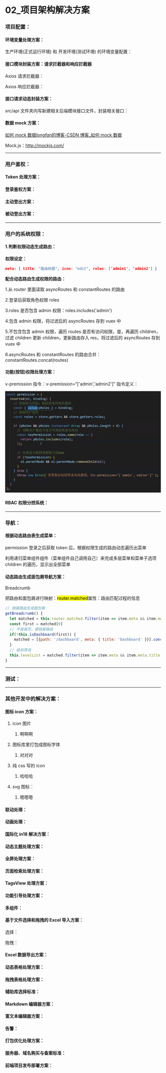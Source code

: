 # 02\_项目架构解决方案

### 项目配置：

#### 环境变量处理方案：

生产环境(正式运行环境) 和 开发环境(测试环境) 的环境变量配置：

#### 接口模块封装方案：请求拦截器和响应拦截器

Axios 请求拦截器：

Axios 响应拦截器：

#### 接口请求动态封装方案：

src/api 文件夹内写新建相关后端模块接口文件，封装相关接口：

#### 数据 mock 方案：

[如何 mock 数据*longfan*的博客-CSDN 博客\_如何 mock 数据](https://blog.csdn.net/longfan_/article/details/125808212)

Mock.js：http://mockjs.com/

---

### 用户鉴权：

#### Token 处理方案：

#### 登录鉴权方案：

#### 主动登出方案：

#### 被动登出方案：

---

### 用户的系统权限：

#### 1.判断权限动态生成路由：

**权限设定：**

```json
meta: { title: "路由标题", icon: "edit", roles: ['admin1', 'admin2'] }
```

**配合动态路由生成权限的路由：**

1.从 router 里面读取 asyncRoutes 和 constantRoutes 的路由

2.登录后获取角色权限 roles

3.roles 是否包含 admin 权限：roles.includes('admin')

4.包含 admin 权限，将过滤后的 asyncRoutes 存到 vuex 中

5.不包含包含 admin 权限，遍历 routes 是否有访问权限，是，再遍历 children，过滤 children 更新 children，更新路由存入 res，将过滤后的 asyncRoutes 存到 vuex 中

6.asyncRoutes 和 constantRoutes 的路由合并：constantRoutes.concat(routes)

#### 功能(按钮)权限处理方案：

v-premission 指令：v-premission=“['admin','admin2']”
指令定义：

![v-premission指令.jpg](.\img\v-premission指令.jpg)

#### RBAC 权限分控系统：

---

### 导航：

#### 根据动态路由表生成菜单：

permission 登录之后获取 token 后，根据权限生成的路由动态遍历出菜单

利用递归菜单组件组件（菜单组件自己调用自己）来完成多层菜单和菜单子选项 children 的遍历，显示出全部菜单

#### 动态路由生成面包屑导航方案：

Breadcrumb

把路由和面包屑进行映射：<mark>router.matched</mark>属性：路由匹配过程的信息

```js
// 根据路由生成面包屑
getBreadcrumb() {
  let matched = this.router.matched.filter(item => item.meta && item.meta.title)
  const first = matched[0]
  // 不是首页，便链接路由
  if(!this.isDashboard(first)) {
    matched = [{path: '/dashboard', meta: { title: 'Dashboard' }}].concat(matched)
  }
  // 级别筛选
  this.levelList = matched.filter(item => item.meta && item.meta.title && item.meta.breadcrumb !== false)
}
```

---

### 测试：

---

### 其他开发中的解决方案：

#### 图标 icon 方案：

1. icon 图片

   1. 啊啊啊

2. 图标库里打包成图标字体

   1. 对对对

3. 纯 css 写的 icon

   1. 哈哈哈

4. svg 图标：

   1. 嗯嗯嗯

#### 联动处理：

#### 动画处理：

#### 国际化 in18 解决方案：

#### 动态主题处理方案：

#### 全屏处理方案：

#### 页面检索处理方案：

#### TagsView 处理方案：

#### 功能引导处理方案：

#### 多组件：

#### 基于文件选择和拖拽的 Excel 导入方案：

选择：

拖拽：

#### Excel 数据导出方案：

#### 动态表格处理方案：

#### 拖拽表格处理方案：

#### 辅助库选择标准：

#### Markdown 编辑器方案：

#### 富文本编辑器方案：

#### 告警：

#### 打包优化处理方案：

#### 服务器、域名购买与备案标准：

#### 前端项目发布部署方案：
